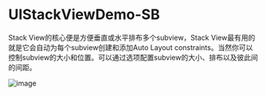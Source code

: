 # UIStackViewDemo-SB
Stack View的核心便是方便垂直或水平排布多个subview，Stack View最有用的就是它会自动为每个subview创建和添加Auto Layout constraints。当然你可以控制subview的大小和位置。可以通过选项配置subview的大小、排布以及彼此间的间距。


![image](/Users/mac/Desktop/LLu_UIKit/UIStackView/UIStackView纯代码/UIStackViewDemo效果图.gif)
